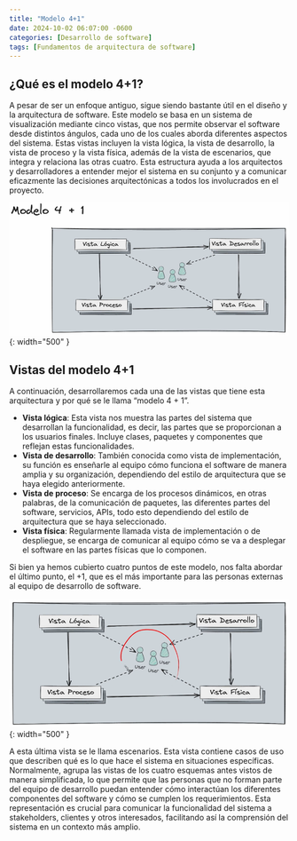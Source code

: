 ```yaml
---
title: "Modelo 4+1"
date: 2024-10-02 06:07:00 -0600
categories: [Desarrollo de software]
tags: [Fundamentos de arquitectura de software]
---
```


## ¿Qué es el modelo 4+1?

A pesar de ser un enfoque antiguo, sigue siendo bastante útil en el diseño y la arquitectura de software. Este modelo se basa en un sistema de visualización mediante cinco vistas, que nos permite observar el software desde distintos ángulos, cada uno de los cuales aborda diferentes aspectos del sistema. Estas vistas incluyen la vista lógica, la vista de desarrollo, la vista de proceso y la vista física, además de la vista de escenarios, que integra y relaciona las otras cuatro. Esta estructura ayuda a los arquitectos y desarrolladores a entender mejor el sistema en su conjunto y a comunicar eficazmente las decisiones arquitectónicas a todos los involucrados en el proyecto.

![alt text](/assets/arq-051.png){: width="500" }

## Vistas del modelo 4+1

A continuación, desarrollaremos cada una de las vistas que tiene esta arquitectura y por qué se le llama “modelo 4 + 1”.

- **Vista lógica**: Esta vista nos muestra las partes del sistema que desarrollan la funcionalidad, es decir, las partes que se proporcionan a los usuarios finales. Incluye clases, paquetes y componentes que reflejan estas funcionalidades.
- **Vista de desarrollo**: También conocida como vista de implementación, su función es enseñarle al equipo cómo funciona el software de manera amplia y su organización, dependiendo del estilo de arquitectura que se haya elegido anteriormente.
- **Vista de proceso**: Se encarga de los procesos dinámicos, en otras palabras, de la comunicación de paquetes, las diferentes partes del software, servicios, APIs, todo esto dependiendo del estilo de arquitectura que se haya seleccionado.
- **Vista física**: Regularmente llamada vista de implementación o de despliegue, se encarga de comunicar al equipo cómo se va a desplegar el software en las partes físicas que lo componen.

Si bien ya hemos cubierto cuatro puntos de este modelo, nos falta abordar el último punto, el +1, que es el más importante para las personas externas al equipo de desarrollo de software.

![alt text](/assets/arq-052.png){: width="500" }

A esta última vista se le llama escenarios. Esta vista contiene casos de uso que describen qué es lo que hace el sistema en situaciones específicas. Normalmente, agrupa las vistas de los cuatro esquemas antes vistos de manera simplificada, lo que permite que las personas que no forman parte del equipo de desarrollo puedan entender cómo interactúan los diferentes componentes del software y cómo se cumplen los requerimientos. Esta representación es crucial para comunicar la funcionalidad del sistema a stakeholders, clientes y otros interesados, facilitando así la comprensión del sistema en un contexto más amplio.





